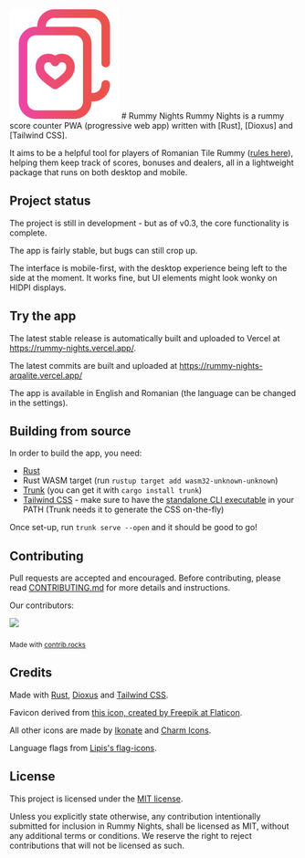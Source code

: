 <img src="https://raw.githubusercontent.com/arqalite/rummy-nights/main/assets/img/logo_192.png" />
# Rummy Nights
Rummy Nights is a rummy score counter PWA (progressive web app) written with [Rust], [Dioxus] and [Tailwind CSS].

It aims to be a helpful tool for players of Romanian Tile Rummy ([rules here]), helping them keep track of scores, bonuses and dealers, all in a lightweight package that runs on both desktop and mobile.

## Project status
The project is still in development - but as of v0.3, the core functionality is complete.

The app is fairly stable, but bugs can still crop up.

The interface is mobile-first, with the desktop experience being left to the side at the moment. 
It works fine, but UI elements might look wonky on HIDPI displays.

## Try the app
The latest stable release is automatically built and uploaded to Vercel at https://rummy-nights.vercel.app/.

The latest commits are built and uploaded at https://rummy-nights-arqalite.vercel.app/

The app is available in English and Romanian (the language can be changed in the settings).

## Building from source
In order to build the app, you need:
- [Rust](https://www.rust-lang.org/)
- Rust WASM target (run `rustup target add wasm32-unknown-unknown`)
- [Trunk](https://trunkrs.dev/) (you can get it with `cargo install trunk`)
- [Tailwind CSS](https://tailwindcss.com/) - make sure to have the [standalone CLI executable](https://tailwindcss.com/blog/standalone-cli) in your PATH (Trunk needs it to generate the CSS on-the-fly)

Once set-up, run `trunk serve --open` and it should be good to go!

## Contributing
Pull requests are accepted and encouraged.
Before contributing, please read [CONTRIBUTING.md](./CONTRIBUTING.md) for more details and instructions.

Our contributors:

<a href="https://github.com/arqalite/rummy-nights/graphs/contributors">
  <img src="https://contrib.rocks/image?repo=arqalite/rummy-nights" />
</a>

<sub>Made with [contrib.rocks](https://contrib.rocks)</sub>

## Credits
Made with [Rust], [Dioxus] and [Tailwind CSS].

Favicon derived from [this icon, created by Freepik at Flaticon].

All other icons are made by [Ikonate] and [Charm Icons].

Language flags from [Lipis's flag-icons].

## License
This project is licensed under the [MIT license](https://github.com/arqalite/rummy-nights/blob/main/LICENSE).

Unless you explicitly state otherwise, any contribution intentionally submitted
for inclusion in Rummy Nights, shall be licensed as MIT, without any additional
terms or conditions. We reserve the right to reject contributions that will not be licensed as such.

[Rust]: https://www.rust-lang.org/
[Dioxus]: https://dioxuslabs.com/
[Tailwind CSS]: https://tailwindcss.com/
[this icon, created by Freepik at Flaticon]: https://www.flaticon.com/free-icon/poker_8304852?term=gambling&page=1&position=20&page=1&position=20&related_id=8304852&origin=style
[Ikonate]: https://ikonate.com/
[Charm Icons]: https://github.com/jaynewey/charm-icons
[Lipis's flag-icons]: https://github.com/lipis/flag-icons
[rules here]: https://www.pagat.com/rummy/romtile.html